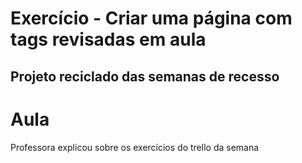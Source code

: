 # Exercício - Criar uma página com tags revisadas em aula
## Projeto reciclado das semanas de recesso

# Aula
Professora explicou sobre os exercícios do trello da semana